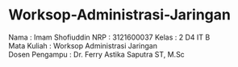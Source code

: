 # Worksop-Administrasi-Jaringan
Nama  : Imam Shofiuddin
NRP   : 3121600037
Kelas : 2 D4 IT B  
Mata Kuliah : Worksop Administrasi Jaringan  
Dosen Pengampu : Dr. Ferry Astika Saputra ST, M.Sc
